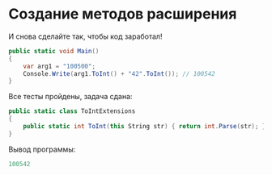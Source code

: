 # Создание методов расширения

И снова сделайте так, чтобы код заработал!

```cs
public static void Main()
{
	var arg1 = "100500";
	Console.Write(arg1.ToInt() + "42".ToInt()); // 100542
}
```

Все тесты пройдены, задача сдана:
```cs
public static class ToIntExtensions
{
	public static int ToInt(this String str) { return int.Parse(str); }
}
```

Вывод программы:
```cs
100542
```
